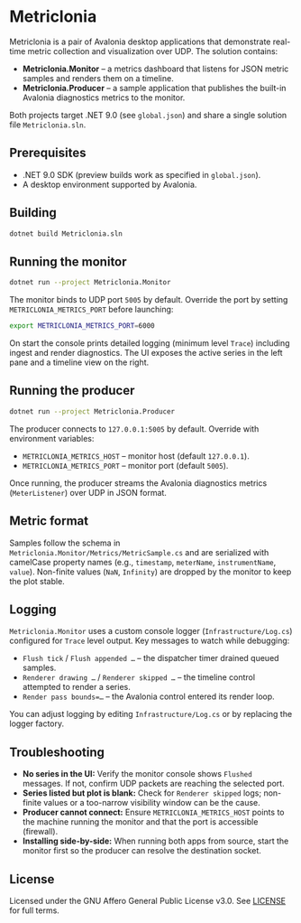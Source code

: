 # Metriclonia

Metriclonia is a pair of Avalonia desktop applications that demonstrate real-time metric collection and visualization over UDP. The solution contains:

- **Metriclonia.Monitor** – a metrics dashboard that listens for JSON metric samples and renders them on a timeline.
- **Metriclonia.Producer** – a sample application that publishes the built-in Avalonia diagnostics metrics to the monitor.

Both projects target .NET 9.0 (see `global.json`) and share a single solution file `Metriclonia.sln`.

## Prerequisites

- .NET 9.0 SDK (preview builds work as specified in `global.json`).
- A desktop environment supported by Avalonia.

## Building

```bash
dotnet build Metriclonia.sln
```

## Running the monitor

```bash
dotnet run --project Metriclonia.Monitor
```

The monitor binds to UDP port `5005` by default. Override the port by setting `METRICLONIA_METRICS_PORT` before launching:

```bash
export METRICLONIA_METRICS_PORT=6000
```

On start the console prints detailed logging (minimum level `Trace`) including ingest and render diagnostics. The UI exposes the active series in the left pane and a timeline view on the right.

## Running the producer

```bash
dotnet run --project Metriclonia.Producer
```

The producer connects to `127.0.0.1:5005` by default. Override with environment variables:

- `METRICLONIA_METRICS_HOST` – monitor host (default `127.0.0.1`).
- `METRICLONIA_METRICS_PORT` – monitor port (default `5005`).

Once running, the producer streams the Avalonia diagnostics metrics (`MeterListener`) over UDP in JSON format.

## Metric format

Samples follow the schema in `Metriclonia.Monitor/Metrics/MetricSample.cs` and are serialized with camelCase property names (e.g., `timestamp`, `meterName`, `instrumentName`, `value`). Non-finite values (`NaN`, `Infinity`) are dropped by the monitor to keep the plot stable.

## Logging

`Metriclonia.Monitor` uses a custom console logger (`Infrastructure/Log.cs`) configured for `Trace` level output. Key messages to watch while debugging:

- `Flush tick` / `Flush appended …` – the dispatcher timer drained queued samples.
- `Renderer drawing …` / `Renderer skipped …` – the timeline control attempted to render a series.
- `Render pass bounds=…` – the Avalonia control entered its render loop.

You can adjust logging by editing `Infrastructure/Log.cs` or by replacing the logger factory.

## Troubleshooting

- **No series in the UI:** Verify the monitor console shows `Flushed` messages. If not, confirm UDP packets are reaching the selected port.
- **Series listed but plot is blank:** Check for `Renderer skipped` logs; non-finite values or a too-narrow visibility window can be the cause.
- **Producer cannot connect:** Ensure `METRICLONIA_METRICS_HOST` points to the machine running the monitor and that the port is accessible (firewall).
- **Installing side-by-side:** When running both apps from source, start the monitor first so the producer can resolve the destination socket.

## License

Licensed under the GNU Affero General Public License v3.0. See [LICENSE](LICENSE) for full terms.
